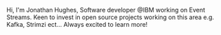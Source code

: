 Hi, I'm Jonathan Hughes,
    Software developer @IBM working on Event Streams. 
    Keen to invest in open source projects working on this area e.g. Kafka, Strimzi ect...
    Always excited to learn more!
